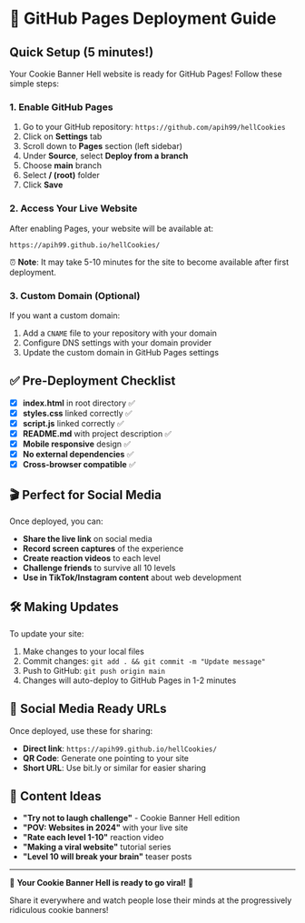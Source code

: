 # 🚀 GitHub Pages Deployment Guide

## Quick Setup (5 minutes!)

Your Cookie Banner Hell website is ready for GitHub Pages! Follow these simple steps:

### 1. Enable GitHub Pages
1. Go to your GitHub repository: `https://github.com/apih99/hellCookies`
2. Click on **Settings** tab
3. Scroll down to **Pages** section (left sidebar)
4. Under **Source**, select **Deploy from a branch**
5. Choose **main** branch
6. Select **/ (root)** folder
7. Click **Save**

### 2. Access Your Live Website
After enabling Pages, your website will be available at:
```
https://apih99.github.io/hellCookies/
```

⏰ **Note**: It may take 5-10 minutes for the site to become available after first deployment.

### 3. Custom Domain (Optional)
If you want a custom domain:
1. Add a `CNAME` file to your repository with your domain
2. Configure DNS settings with your domain provider
3. Update the custom domain in GitHub Pages settings

## ✅ Pre-Deployment Checklist

- [x] **index.html** in root directory ✅
- [x] **styles.css** linked correctly ✅
- [x] **script.js** linked correctly ✅
- [x] **README.md** with project description ✅
- [x] **Mobile responsive** design ✅
- [x] **No external dependencies** ✅
- [x] **Cross-browser compatible** ✅

## 🎬 Perfect for Social Media

Once deployed, you can:
- **Share the live link** on social media
- **Record screen captures** of the experience
- **Create reaction videos** to each level
- **Challenge friends** to survive all 10 levels
- **Use in TikTok/Instagram content** about web development

## 🛠️ Making Updates

To update your site:
1. Make changes to your local files
2. Commit changes: `git add . && git commit -m "Update message"`
3. Push to GitHub: `git push origin main`
4. Changes will auto-deploy to GitHub Pages in 1-2 minutes

## 📱 Social Media Ready URLs

Once deployed, use these for sharing:
- **Direct link**: `https://apih99.github.io/hellCookies/`
- **QR Code**: Generate one pointing to your site
- **Short URL**: Use bit.ly or similar for easier sharing

## 🎯 Content Ideas

- **"Try not to laugh challenge"** - Cookie Banner Hell edition
- **"POV: Websites in 2024"** with your live site
- **"Rate each level 1-10"** reaction video
- **"Making a viral website"** tutorial series
- **"Level 10 will break your brain"** teaser posts

---

🎉 **Your Cookie Banner Hell is ready to go viral!** 🎉

Share it everywhere and watch people lose their minds at the progressively ridiculous cookie banners! 